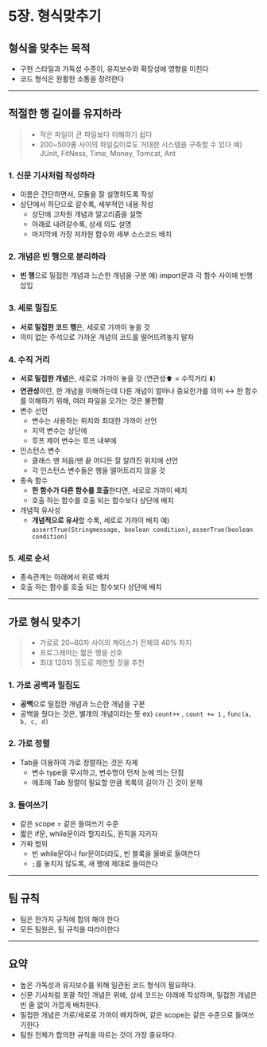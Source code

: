 # 5장. 형식맞추기

## 형식을 맞추는 목적
- 구현 스타일과 가독성 수준이, 유지보수와 확장성에 영향을 미친다
- 코드 형식은 원활한 소통을 장려한다

---
## 적절한 행 길이를 유지하라
> - 작은 파일이 큰 파일보다 이해하기 쉽다
> - 200~500줄 사이의 파일길이로도 거대한 시스템을 구축할 수 있다
>   예) JUnit, FitNess, Time, Money, Tomcat, Ant

### 1. 신문 기사처럼 작성하라
- 이름은 간단하면서, 모듈을 잘 설명하도록 작성
- 상단에서 하단으로 갈수록, 세부적인 내용 작성
    - 상단에 고차원 개념과 알고리즘을 설명
    - 아래로 내려갈수록, 상세 의도 설명
    - 마지막에 가장 저차원 함수와 세부 소스코드 배치

### 2. 개념은 빈 행으로 분리하라
- **빈 행**으로 밀접한 개념과 느슨한 개념을 구분
예) import문과 각 함수 사이에 빈행 삽입

### 3. 세로 밀집도
- **서로 밀접한 코드 행**은, 세로로 가까이 놓을 것
- 의미 없는 주석으로 가까운 개념의 코드를 떨어뜨려놓지 말자

### 4. 수직 거리
- **서로 밀접한 개념**은, 세로로 가까이 놓을 것 (연관성⬆️ = 수직거리 ⬇️)
- **연관성**이란, 한 개념을 이해하는데 다른 개념이 얼마나 중요한가를 의미
↔ 한 함수를 이해하기 위해, 여러 파일을 오가는 것은 불편함
- 변수 선언
    - 변수는 사용하는 위치와 최대한 가까이 선언
    - 지역 변수는 상단에
    - 루프 제어 변수는 루프 내부에
- 인스턴스 변수
    - 클래스 맨 처음/맨 끝 어디든 잘 알려진 위치에 선언
    - 각 인스턴스 변수들은 행을 떨어트리지 않을 것
- 종속 함수
    - **한 함수가 다른 함수를 호출**한다면, 세로로 가까이 배치
    - 호출 하는 함수를 호출 되는 함수보다 상단에 배치
- 개념적 유사성
    - **개념적으로 유사**할 수록, 세로로 가까이 배치
    예) `assertTrue(Stringmessage, boolean condition)`, `asserTrue(boolean condition)`

### 5. 세로 순서
- 종속관계는 아래에서 위로 배치
- 호출 하는 함수를 호출 되는 함수보다 상단에 배치

---
## 가로 형식 맞추기
> - 가로로 20~60자 사이의 케이스가 전체의 40% 차지
> - 프로그래머는 짧은 행을 선호
> - 최대 120자 정도로 제한할 것을 추천

### 1. 가로 공백과 밀집도
- **공백**으로 밀접한 개념과 느슨한 개념을 구분
- 공백을 줬다는 것은, 별개의 개념이라는 뜻
    ex) `count++` , `count += 1` , `func(a, b, c, d)` 
    
### 2. 가로 정렬
- Tab을 이용하여 가로 정렬하는 것은 자제
    - 변수 type을 무시하고, 변수명이 먼저 눈에 띄는 단점
    - 애초에 Tab 정렬이 필요할 만큼 목록의 길이가 긴 것이 문제

### 3. 들여쓰기
- 같은 scope = 같은 들여쓰기 수준
- 짧은 if문, while문이라 할지라도, 원칙을 지키자
- 가짜 범위
    - 빈 while문이나 for문이더라도, 빈 블록을 올바로 들여쓴다
    - `;`를 놓치지 않도록, 새 행에 제대로 들여쓴다

---

## 팀 규칙
- 팀은 한가지 규칙에 합의 해야 한다
- 모든 팀원은, 팀 규칙을 따라야한다

---

## 요약
- 높은 가독성과 유지보수를 위해 일관된 코드 형식이 필요하다.
- 신문 기사처럼 포괄 적인 개념은 위에, 상세 코드는 아래에 작성하며, 밀접한 개념은 빈 줄 없이 가깝게 배치한다.
- 밀접한 개념은 가로/세로로 가까이 배치하며, 같은 scope는 같은 수준으로 들여쓰기한다
- 팀원 전체가 합의한 규칙을 따르는 것이 가장 중요하다.
